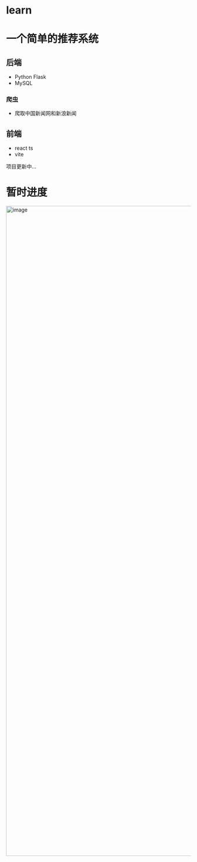 # learn
# 一个简单的推荐系统
## 后端
- Python Flask
- MySQL
### 爬虫
- 爬取中国新闻网和新浪新闻
## 前端
- react ts
- vite


项目更新中...
# 暂时进度
<img width="1770" alt="image" src="https://github.com/user-attachments/assets/a41091fe-c1dd-44ce-9e8d-0101c9bff514">
